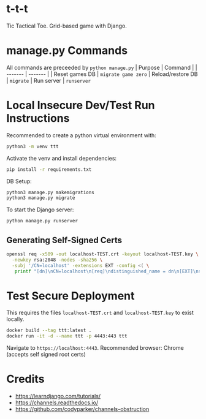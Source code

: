# t-t-t
Tic Tactical Toe. Grid-based game with Django.

# manage.py Commands
All commands are preceeded by `python manage.py`
| Purpose | Command |
| ------- | ------- |
| Reset games DB | `migrate game zero`
| Reload/restore DB | `migrate`
| Run server | `runserver`

# Local Insecure Dev/Test Run Instructions
Recommended to create a python virtual environment with:
```sh
python3 -m venv ttt
```

Activate the venv and install dependencies:
```sh
pip install -r requirements.txt
```

DB Setup:
```sh
python3 manage.py makemigrations
python3 manage.py migrate
```

To start the Django server:
```sh
python manage.py runserver
```

## Generating Self-Signed Certs

```sh
openssl req -x509 -out localhost-TEST.crt -keyout localhost-TEST.key \
  -newkey rsa:2048 -nodes -sha256 \
  -subj '/CN=localhost' -extensions EXT -config <( \
   printf "[dn]\nCN=localhost\n[req]\ndistinguished_name = dn\n[EXT]\nsubjectAltName=DNS:localhost\nkeyUsage=digitalSignature\nextendedKeyUsage=serverAuth")
```

# Test Secure Deployment
This requires the files `localhost-TEST.crt` and `localhost-TEST.key` to exist locally.
```sh
docker build --tag ttt:latest .
docker run -it -d --name ttt -p 4443:443 ttt
```

Navigate to `https://localhost:4443`. Recommended browser: Chrome (accepts self signed root certs)

# Credits
 * https://learndjango.com/tutorials/
 * https://channels.readthedocs.io/
 * https://github.com/codyparker/channels-obstruction
